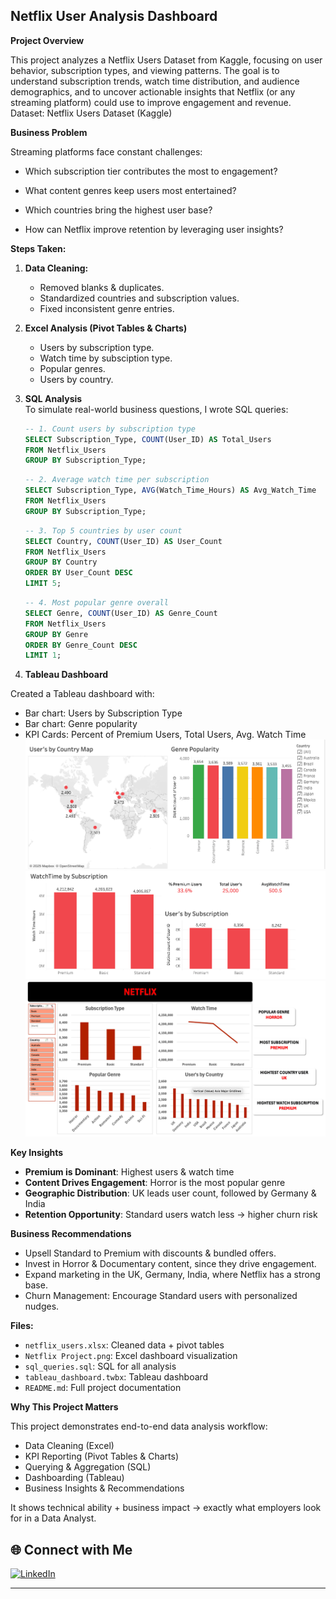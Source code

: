 ## Netflix User Analysis Dashboard

**Project Overview**  

This project analyzes a Netflix Users Dataset from Kaggle, focusing on user behavior, subscription types, and viewing patterns.
 The goal is to understand subscription trends, watch time distribution, and audience demographics, and to uncover actionable insights that Netflix (or any streaming platform) could use to improve engagement and revenue.
Dataset: Netflix Users Dataset (Kaggle)

**Business Problem**

Streaming platforms face constant challenges:

 - Which subscription tier contributes the most to engagement?


 - What content genres keep users most entertained?


 - Which countries bring the highest user base?


 - How can Netflix improve retention by leveraging user insights?


**Steps Taken:**
1. **Data Cleaning:**  
   - Removed blanks & duplicates.  
   - Standardized countries and subscription values.
   - Fixed inconsistent genre entries.

2. **Excel Analysis (Pivot Tables & Charts)**  
   - Users by subscription type.
   - Watch time by subsciption type.
   - Popular genres.
   - Users by country.

3. **SQL Analysis**  
    To simulate real-world business questions, I wrote SQL queries:  
     ```sql
     -- 1. Count users by subscription type
     SELECT Subscription_Type, COUNT(User_ID) AS Total_Users
     FROM Netflix_Users
     GROUP BY Subscription_Type;
     ```

    ```sql
    -- 2. Average watch time per subscription
    SELECT Subscription_Type, AVG(Watch_Time_Hours) AS Avg_Watch_Time
    FROM Netflix_Users
    GROUP BY Subscription_Type;
    ```

    ```sql
    -- 3. Top 5 countries by user count
    SELECT Country, COUNT(User_ID) AS User_Count
    FROM Netflix_Users
    GROUP BY Country
    ORDER BY User_Count DESC
    LIMIT 5;
    ```

   ```sql
   -- 4. Most popular genre overall
   SELECT Genre, COUNT(User_ID) AS Genre_Count
   FROM Netflix_Users
   GROUP BY Genre
   ORDER BY Genre_Count DESC
   LIMIT 1;
   ```

4. **Tableau Dashboard**

 Created a Tableau dashboard with:
   - Bar chart: Users by Subscription Type
   - Bar chart: Genre popularity 
   - KPI Cards: Percent of Premium Users, Total Users, Avg. Watch Time
 ![Image Alt](https://github.com/ZdataA/Netflix-Insights-/blob/main/Netflix1.png?raw=true)
 ![Image Alt](https://github.com/ZdataA/Netflix-Insights-/blob/main/Netflix.png?raw=true)
 ![Image Alt](https://github.com/ZdataA/Netflix-Insights-/blob/main/Netflix%20Dashbard.png?raw=true)       


**Key Insights**
- **Premium is Dominant**: Highest users & watch time  
- **Content Drives Engagement**: Horror is the most popular genre  
- **Geographic Distribution**: UK leads user count, followed by Germany & India
- **Retention Opportunity**: Standard users watch less → higher churn risk

**Business Recommendations**
- Upsell Standard to Premium with discounts & bundled offers.
- Invest in Horror & Documentary content, since they drive engagement.
- Expand marketing in the UK, Germany, India, where Netflix has a strong base.
- Churn Management: Encourage Standard users with personalized nudges.

**Files:**
- `netflix_users.xlsx`: Cleaned data + pivot tables
- `Netflix Project.png`: Excel dashboard visualization  
- `sql_queries.sql`: SQL for all analysis  
- `tableau_dashboard.twbx`: Tableau dashboard 
- `README.md`: Full project documentation

**Why This Project Matters**

This project demonstrates end-to-end data analysis workflow:
  - Data Cleaning (Excel)
  - KPI Reporting (Pivot Tables & Charts)
  - Querying & Aggregation (SQL)
  - Dashboarding (Tableau)
  - Business Insights & Recommendations

It shows technical ability + business impact → exactly what employers look for in a Data Analyst.


## 🌐 Connect with Me

[![LinkedIn](https://img.shields.io/badge/LinkedIn-zaher--ahmed-0077B5?style=flat-square&logo=linkedin)](https://www.linkedin.com/in/zaher-ahmed-777506199/)

---

<!--
**ZdataA/ZdataA** is a ✨ special ✨ repository because its `README.md` (this file) appears on your GitHub profile.
-->
